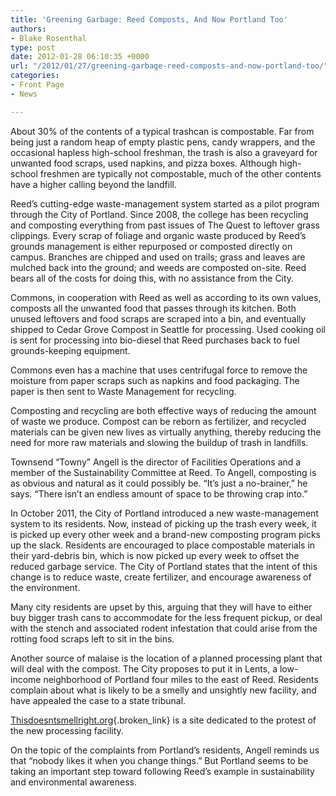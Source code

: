 ```yaml
---
title: 'Greening Garbage: Reed Composts, And Now Portland Too'
authors:
- Blake Rosenthal
type: post
date: 2012-01-28 06:10:35 +0000
url: "/2012/01/27/greening-garbage-reed-composts-and-now-portland-too/"
categories:
- Front Page
- News

---
```

About 30% of the contents of a typical trashcan is compostable. Far from being just a random heap of empty plastic pens, candy wrappers, and the occasional hapless high-school freshman, the trash is also a graveyard for unwanted food scraps, used napkins, and pizza boxes. Although high-school freshmen are typically not compostable, much of the other contents have a higher calling beyond the landfill.

Reed’s cutting-edge waste-management system started as a pilot program through the City of Portland. Since 2008, the college has been recycling and composting everything from past issues of The Quest to leftover grass clippings. Every scrap of foliage and organic waste produced by Reed’s grounds management is either repurposed or composted directly on campus. Branches are chipped and used on trails; grass and leaves are mulched back into the ground; and weeds are composted on-site. Reed bears all of the costs for doing this, with no assistance from the City.

Commons, in cooperation with Reed as well as according to its own values, composts all the unwanted food that passes through its kitchen. Both unused leftovers and food scraps are scraped into a bin, and eventually shipped to Cedar Grove Compost in Seattle for processing. Used cooking oil is sent for processing into bio-diesel that Reed purchases back to fuel grounds-keeping equipment.

Commons even has a machine that uses centrifugal force to remove the moisture from paper scraps such as napkins and food packaging. The paper is then sent to Waste Management for recycling.

Composting and recycling are both effective ways of reducing the amount of waste we produce. Compost can be reborn as fertilizer, and recycled materials can be given new lives as virtually anything, thereby reducing the need for more raw materials and slowing the buildup of trash in landfills.

Townsend “Towny” Angell is the director of Facilities Operations and a member of the Sustainability Committee at Reed. To Angell, composting is as obvious and natural as it could possibly be. “It’s just a no-brainer,” he says. “There isn’t an endless amount of space to be throwing crap into.”

In October 2011, the City of Portland introduced a new waste-management system to its residents. Now, instead of picking up the trash every week, it is picked up every other week and a brand-new composting program picks up the slack. Residents are encouraged to place compostable materials in their yard-debris bin, which is now picked up every week to offset the reduced garbage service. The City of Portland states that the intent of this change is to reduce waste, create fertilizer, and encourage awareness of the environment.

Many city residents are upset by this, arguing that they will have to either buy bigger trash cans to accommodate for the less frequent pickup, or deal with the stench and associated rodent infestation that could arise from the rotting food scraps left to sit in the bins.

Another source of malaise is the location of a planned processing plant that will deal with the compost. The City proposes to put it in Lents, a low-income neighborhood of Portland four miles to the east of Reed. Residents complain about what is likely to be a smelly and unsightly new facility, and have appealed the case to a state tribunal.

[Thisdoesntsmellright.org][1]{.broken_link} is a site dedicated to the protest of the new processing facility.

On the topic of the complaints from Portland’s residents, Angell reminds us that “nobody likes it when you change things.” But Portland seems to be taking an important step toward following Reed’s example in sustainability and environmental awareness.

 [1]: http://Thisdoesntsmellright.org/